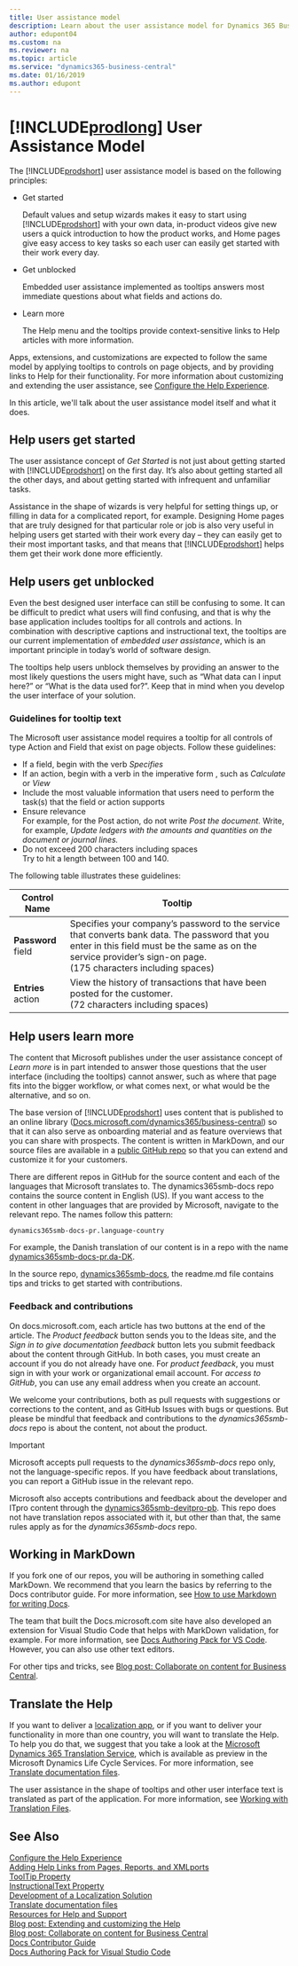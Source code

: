 ```yaml
---
title: User assistance model
description: Learn about the user assistance model for Dynamics 365 Business Central and how your solution can comply with it.
author: edupont04
ms.custom: na
ms.reviewer: na
ms.topic: article
ms.service: "dynamics365-business-central"
ms.date: 01/16/2019
ms.author: edupont
---
```


# [!INCLUDE[prodlong](developer/includes/prodlong.md)] User Assistance Model

The [!INCLUDE[prodshort](developer/includes/prodshort.md)] user assistance model is based on the following principles:

- Get started

    Default values and setup wizards makes it easy to start using [!INCLUDE[prodshort](developer/includes/prodshort.md)] with your own data, in-product videos give new users a quick introduction to how the product works, and Home pages give easy access to key tasks so each user can easily get started with their work every day.
- Get unblocked

    Embedded user assistance implemented as tooltips answers most immediate questions about what fields and actions do.
- Learn more

    The Help menu and the tooltips provide context-sensitive links to Help articles with more information.

Apps, extensions, and customizations are expected to follow the same model by applying tooltips to controls on page objects, and by providing links to Help for their functionality. For more information about customizing and extending the user assistance, see [Configure the Help Experience](deployment/configure-help.md).  

In this article, we'll talk about the user assistance model itself and what it does.  

## Help users get started

The user assistance concept of *Get Started* is not just about getting started with [!INCLUDE[prodshort](developer/includes/prodshort.md)] on the first day. It’s also about getting started all the other days, and about getting started with infrequent and unfamiliar tasks.  

Assistance in the shape of wizards is very helpful for setting things up, or filling in data for a complicated report, for example. Designing Home pages that are truly designed for that particular role or job is also very useful in helping users get started with their work every day – they can easily get to their most important tasks, and that means that [!INCLUDE[prodshort](developer/includes/prodshort.md)] helps them get their work done more efficiently.  

<!-- TODO: Reference to UX guidelines -->

## Help users get unblocked

Even the best designed user interface can still be confusing to some. It can be difficult to predict what users will find confusing, and that is why the base application includes tooltips for all controls and actions. In combination with descriptive captions and instructional text, the tooltips are our current implementation of *embedded user assistance*, which is an important principle in today’s world of software design.  

The tooltips help users unblock themselves by providing an answer to the most likely questions the users might have, such as “What data can I input here?” or “What is the data used for?”. Keep that in mind when you develop the user interface of your solution.  

### Guidelines for tooltip text

The Microsoft user assistance model requires a tooltip for all controls of type Action and Field that exist on page objects. Follow these guidelines:

- If a field, begin with the verb *Specifies*
- If an action, begin with a verb in the imperative form , such as *Calculate* or *View*
- Include the most valuable information that users need to perform the task(s) that the field or action supports
- Ensure relevance  
    For example, for the Post action, do not write *Post the document.* Write, for example, *Update ledgers with the amounts and quantities on the document or journal lines.*  
- Do not exceed 200 characters including spaces  
    Try to hit a length between 100 and 140.

The following table illustrates these guidelines:

|Control Name  |Tooltip  |
|---------|---------|
|**Password** field |Specifies your company’s password to the service that converts bank data. The password that you enter in this field must be the same as on the service provider’s sign-on page. </br>(175 characters including spaces) |
|**Entries** action |View the history of transactions that have been posted for the customer.</br> (72 characters including spaces)|

## Help users learn more

The content that Microsoft publishes under the user assistance concept of *Learn more* is in part intended to answer those questions that the user interface (including the tooltips) cannot answer, such as where that page fits into the bigger workflow, or what comes next, or what would be the alternative, and so on.  

The base version of [!INCLUDE[prodshort](developer/includes/prodshort.md)] uses content that is published to an online library ([Docs.microsoft.com/dynamics365/business-central](/dynamics365/business-central/index)) so that it can also serve as onboarding material and as feature overviews that you can share with prospects. The content is written in MarkDown, and our source files are available in a [public GitHub repo](https://github.com/MicrosoftDocs/dynamics365smb-docs) so that you can extend and customize it for your customers.  

There are different repos in GitHub for the source content and each of the languages that Microsoft translates to. The dynamics365smb-docs repo contains the source content in English (US). If you want access to the content in other languages that are provided by Microsoft, navigate to the relevant repo. The names follow this pattern:  

```dynamics365smb-docs-pr.language-country```

For example, the Danish translation of our content is in a repo with the name [dynamics365smb-docs-pr.da-DK](https://github.com/MicrosoftDocs/dynamics365smb-docs-pr.da-dk).  

In the source repo, [dynamics365smb-docs](https://github.com/MicrosoftDocs/dynamics365smb-docs), the readme.md file contains tips and tricks to get started with contributions.  

### Feedback and contributions

On docs.microsoft.com, each article has two buttons at the end of the article. The *Product feedback* button sends you to the Ideas site, and the *Sign in to give documentation feedback* button lets you submit feedback about the content through GitHub. In both cases, you must create an account if you do not already have one. For *product feedback*, you must sign in with your work or organizational email account. For *access to GitHub*, you can use any email address when you create an account.  

We welcome your contributions, both as pull requests with suggestions or corrections to the content, and as GitHub Issues with bugs or questions. But please be mindful that feedback and contributions to the *dynamics365smb-docs* repo is about the content, not about the product.  

> [!IMPORTANT]
> Microsoft accepts pull requests to the *dynamics365smb-docs* repo only, not the language-specific repos. If you have feedback about translations, you can report a GitHub issue in the relevant repo.  

Microsoft also accepts contributions and feedback about the developer and ITpro content through the [dynamics365smb-devitpro-pb](https://github.com/MicrosoftDocs/dynamics365smb-devitpro-pb). This repo does not have translation repos associated with it, but other than that, the same rules apply as for the *dynamics365smb-docs* repo.  

## Working in MarkDown

If you fork one of our repos, you will be authoring in something called MarkDown. We recommend that you learn the basics by referring to the Docs contributor guide. For more information, see [How to use Markdown for writing Docs](https://docs.microsoft.com/en-us/contribute/how-to-write-use-markdown).  

The team that built the Docs.microsoft.com site have also developed an extension for Visual Studio Code that helps with MarkDown validation, for example. For more information, see [Docs Authoring Pack for VS Code](https://docs.microsoft.com/en-us/contribute/how-to-write-docs-auth-pack). However, you can also use other text editors.  

For other tips and tricks, see [Blog post: Collaborate on content for Business Central](https://community.dynamics.com/business/b/businesscentraldevitpro/archive/2018/12/15/collaborate-on-content-for-business-central).  

## Translate the Help

If you want to deliver a [localization app](developer/readiness/readiness-develop-localization.md), or if you want to deliver your functionality in more than one country, you will want to translate the Help. To help you do that, we suggest that you take a look at the [Microsoft Dynamics 365 Translation Service](/dynamics365/unified-operations/dev-itpro/lifecycle-services/translation-service-overview), which is available as preview in the Microsoft Dynamics Life Cycle Services. For more information, see [Translate documentation files](/dynamics365/unified-operations/dev-itpro/lifecycle-services/use-translation-service-ua).  

The user assistance in the shape of tooltips and other user interface text is translated as part of the application. For more information, see [Working with Translation Files](developer/devenv-work-with-translation-files.md).  

## See Also

[Configure the Help Experience](deployment/configure-help.md)  
[Adding Help Links from Pages, Reports, and XMLports](developer/devenv-adding-help-links-from-pages-tables-xmlports.md)  
[ToolTip Property](developer/properties/devenv-tooltip-property.md)  
[InstructionalText Property](developer/properties/devenv-instructionaltext-property.md)  
[Development of a Localization Solution](developer/readiness/readiness-develop-localization.md)  
[Translate documentation files](/dynamics365/unified-operations/dev-itpro/lifecycle-services/use-translation-service-ua)  
[Resources for Help and Support](help-and-support.md)  
[Blog post: Extending and customizing the Help](https://community.dynamics.com/business/b/businesscentraldevitpro/archive/2018/12/11/extending-and-customizing-help)  
[Blog post: Collaborate on content for Business Central](https://community.dynamics.com/business/b/businesscentraldevitpro/archive/2018/12/15/collaborate-on-content-for-business-central)  
[Docs Contributor Guide](/contribute/)  
[Docs Authoring Pack for Visual Studio Code](/contribute/how-to-write-docs-auth-pack)  

